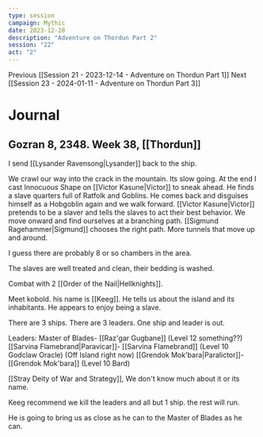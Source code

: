 ```yaml
---
type: session
campaign: Mythic
date: 2023-12-28
description: "Adventure on Thordun Part 2"
session: "22"
act: "2"
---
```

Previous [[Session 21 - 2023-12-14 - Adventure on Thordun Part 1]]
Next [[Session 23 - 2024-01-11 - Adventure on Thordun Part 3]]

# Journal
## Gozran 8, 2348. Week 38, [[Thordun]]
I send [[Lysander Ravensong|Lysander]] back to the ship.

We crawl our way into the crack in the mountain. Its slow going. At the end I cast Innocuous Shape on [[Victor Kasune|Victor]] to sneak ahead. He finds a slave quarters full of Ratfolk and Goblins. He comes back and disguises himself as a Hobgoblin again and we walk forward. [[Victor Kasune|Victor]] pretends to be a slaver and tells the slaves to act their best behavior. We move onward and find ourselves at a branching path. [[Sigmund Ragehammer|Sigmund]] chooses the right path. More tunnels that move up and around.

I guess there are probably 8 or so chambers in the area.

The slaves are well treated and clean, their bedding is washed.

Combat with 2 [[Order of the Nail|Hellknights]].

Meet kobold. his name is [[Keeg]]. He tells us about the island and its inhabitants. He appears to enjoy being a slave.

There are 3 ships. There are 3 leaders. One ship and leader is out.

Leaders:
Master of Blades- [[Raz'gar Gugbane]] (Level 12 something??)
[[Sarvina Flamebrand|Paravicar]]- [[Sarvina Flamebrand]] (Level 10 Godclaw Oracle) (Off Island right now)
[[Grendok Mok'bara|Paralictor]]- [[Grendok Mok'bara]] (Level 10 Bard)

[[Stray Deity of War and Strategy]], We don't know much about it or its name.

Keeg recommend we kill the leaders and all but 1 ship. the rest will run.

He is going to bring us as close as he can to the Master of Blades as he can.


